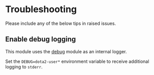 # Troubleshooting

Please include any of the below tips in raised issues.

## Enable debug logging

This module uses the [debug](https://github.com/debug-js/debug) module as an internal logger.

Set the `DEBUG=dota2-user*` environment variable to receive additional logging to `stderr`.
